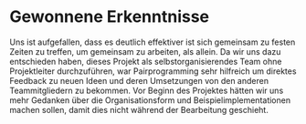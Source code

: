 
# Gewonnene Erkenntnisse
Uns ist aufgefallen, dass es deutlich effektiver ist sich gemeinsam zu festen Zeiten zu treffen, um gemeinsam zu arbeiten, als allein. 
Da wir uns dazu entschieden haben, dieses Projekt als selbstorganisierendes Team ohne Projektleiter durchzuführen, war Pairprogramming sehr hilfreich um direktes Feedback zu neuen Ideen und deren Umsetzungen von den anderen Teammitgliedern zu bekommen.
Vor Beginn des Projektes hätten wir uns mehr Gedanken über die Organisationsform und Beispielimplementationen machen sollen, damit dies nicht während der Bearbeitung geschieht.


